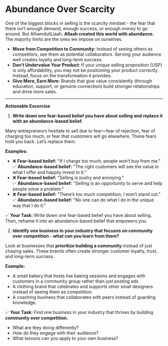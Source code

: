 # Abundance Over Scarcity

One of the biggest blocks in selling is the scarcity mindset - the fear that there isn’t enough demand, enough success, or enough money to go around. But AlhamduliLlaah, **Allaah created this world with abundance.** The majority limits are the ones we impose on ourselves.

* **Move from Competition to Community**: Instead of seeing others as competitors, see them as potential collaborators. Serving your audience well creates loyalty and long-term success.
* **Don’t Undervalue Your Product**: If your unique selling proposition (USP) is only affordability, you may not be positioning your product correctly. Instead, focus on the transformation it provides.
* **Give More, Earn More**: Brands that give value consistently (through education, support, or genuine connection) build stronger relationships and drive more sales.

***

**Actionable Excercise**&#x20;

1. **Write down one fear-based belief you have about selling and replace it with an abundance-based belief.**

Many entrepreneurs hesitate to sell due to fear—fear of rejection, fear of charging too much, or fear that customers will go elsewhere. These fears hold you back. Let’s replace them.

**Examples:**

* ❌ **Fear-based belief:** "If I charge too much, people won’t buy from me."\
  ✅ **Abundance-based belief:** "The right customers will see the value in what I offer and happily invest in it."
* ❌ **Fear-based belief:** "Selling is pushy and annoying."\
  ✅ **Abundance-based belief:** "Selling is an opportunity to serve and help people solve a problem."
* ❌ **Fear-based belief:** "There’s too much competition, I won’t stand out."\
  ✅ **Abundance-based belief:** "No one can do what I do in the unique way that I do it."

✅ **Your Task:** Write down one fear-based belief you have about selling. Then, reframe it into an abundance-based belief that empowers you.

2. &#x20;**Identify one business in your industry that focuses on community over competition - what can you learn from them?**

Look at businesses that **prioritize building a community** instead of just chasing sales. These brands often create stronger customer loyalty, trust, and long-term success.

**Example:**

* A small bakery that hosts live baking sessions and engages with customers in a community group rather than just posting ads.
* A clothing brand that celebrates and supports other small designers instead of seeing them as competition.&#x20;
* A coaching business that collaborates with peers instead of guarding knowledge.

✅ **Your Task:** Find one business in your industry that thrives by building **community over competition.**

* What are they doing differently?
* How do they engage with their audience?
* What lessons can you apply to your own business?
